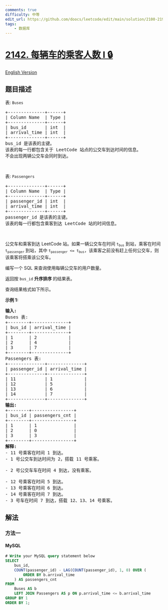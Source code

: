```yaml
---
comments: true
difficulty: 中等
edit_url: https://github.com/doocs/leetcode/edit/main/solution/2100-2199/2142.The%20Number%20of%20Passengers%20in%20Each%20Bus%20I/README.md
tags:
    - 数据库
---
```


<!-- problem:start -->

# [2142. 每辆车的乘客人数 I 🔒](https://leetcode.cn/problems/the-number-of-passengers-in-each-bus-i)

[English Version](/solution/2100-2199/2142.The%20Number%20of%20Passengers%20in%20Each%20Bus%20I/README_EN.md)

## 题目描述

<!-- description:start -->

<p>表: <code>Buses</code></p>

<pre>
+--------------+------+
| Column Name  | Type |
+--------------+------+
| bus_id       | int  |
| arrival_time | int  |
+--------------+------+
bus_id 是该表的主键。
该表的每一行都包含关于 LeetCode 站点的公交车到达时间的信息。
不会出现两辆公交车会同时到达。</pre>

<p>&nbsp;</p>

<p>表: <code>Passengers</code></p>

<pre>
+--------------+------+
| Column Name  | Type |
+--------------+------+
| passenger_id | int  |
| arrival_time | int  |
+--------------+------+
passenger_id 是该表的主键。
该表的每一行都包含乘客到达 LeetCode 站的时间信息。
</pre>

<p>&nbsp;</p>

<p>公交车和乘客到达 LeetCode 站。如果一辆公交车在时间 <code>t<sub>bus</sub></code> 到站，乘客在时间 <code>t<sub>passenger</sub></code> 到站，其中 <code>t<sub>passenger</sub> &lt;= t<sub>bus</sub></code>，该乘客之前没有赶上任何公交车，则该乘客将搭乘该公交车。</p>

<p>编写一个 SQL 来查询使用每辆公交车的用户数量。</p>

<p>返回按 <code>bus_id</code> <strong>升序排序&nbsp;</strong>的结果表。</p>

<p>查询结果格式如下所示。</p>

<p><strong>示例 1:</strong></p>

<pre>
<strong>输入:</strong> 
Buses 表:
+--------+--------------+
| bus_id | arrival_time |
+--------+--------------+
| 1      | 2            |
| 2      | 4            |
| 3      | 7            |
+--------+--------------+
Passengers 表:
+--------------+--------------+
| passenger_id | arrival_time |
+--------------+--------------+
| 11           | 1            |
| 12           | 5            |
| 13           | 6            |
| 14           | 7            |
+--------------+--------------+
<strong>输出:</strong> 
+--------+----------------+
| bus_id | passengers_cnt |
+--------+----------------+
| 1      | 1              |
| 2      | 0              |
| 3      | 3              |
+--------+----------------+
<strong>解释:</strong> 
- 11 号乘客在时间 1 到达。
- 1 号公交车到达时间为 2，搭载 11 号乘客。

- 2 号公交车车在时间 4 到达，没有乘客。

- 12 号乘客在时间 5 到达。
- 13 号乘客在时间 6 到达。
- 14 号乘客在时间 7 到达。
- 3 号车在时间 7 到达，搭载 12、13、14 号乘客。</pre>

<!-- description:end -->

## 解法

<!-- solution:start -->

### 方法一

<!-- tabs:start -->

#### MySQL

```sql
# Write your MySQL query statement below
SELECT
    bus_id,
    COUNT(passenger_id) - LAG(COUNT(passenger_id), 1, 0) OVER (
        ORDER BY b.arrival_time
    ) AS passengers_cnt
FROM
    Buses AS b
    LEFT JOIN Passengers AS p ON p.arrival_time <= b.arrival_time
GROUP BY 1
ORDER BY 1;
```

<!-- tabs:end -->

<!-- solution:end -->

<!-- problem:end -->
